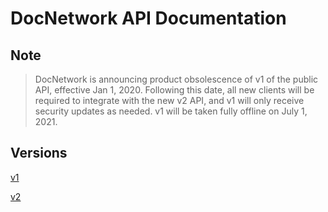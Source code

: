 # DocNetwork API Documentation

## Note
> DocNetwork is announcing product obsolescence of v1 of the public API, effective Jan 1, 2020. Following this date, all new clients will be required to integrate with the new v2 API, and v1 will only receive security updates as needed. v1 will be taken fully offline on July 1, 2021.

## Versions

[v1](/v1/README.md)

[v2](/v2/README.md)
